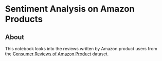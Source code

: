 # Sentiment Analysis on Amazon Products
## About
This notebook looks into the reviews written by Amazon product users from the [Consumer Reviews of Amazon Product](https://www.kaggle.com/datasets/datafiniti/consumer-reviews-of-amazon-products) dataset. 
